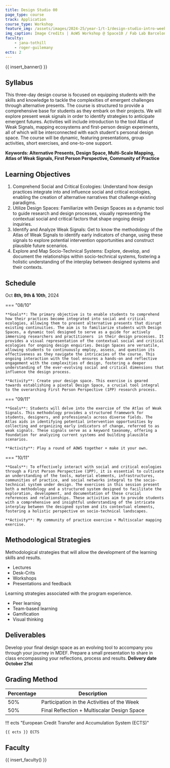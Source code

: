```yaml
---
title: Design Studio 00
page_type: course
track: Application
course_type: Workshop
feature_img: /assets/images/2024-25/year-1/t-1/design-studio-intro-week.png
img_caption: Image Credits | AoWS Workshop @ Space10 / Fab Lab Barcelona
faculty:
    - jana-tothill
    - roger-guilemany
ects: 2
---
```


{{ insert_banner() }}

## Syllabus

This three-day design course is focused on equipping students with the skills and knowledge to tackle the complexities of emergent challenges through alternative presents. The course is structured to provide a comprehensive base for students as they embark on their projects. We will explore present weak signals in order to identify strategies to anticipate emergent futures. Activities will include introduction to the tool Atlas of Weak Signals, mapping ecosystems and first-person design experiments, all of which will be interconnected with each student's personal design space. The course will be dynamic, featuring presentations, group activities, short exercises, and one-to-one support.

**Keywords: Alternative Presents, Design Space, Multi-Scale Mapping, Atlas of Weak Signals, First Person Perspective, Community of Practice**

## Learning Objectives

1. Comprehend Social and Critical Ecologies: Understand how design practices integrate into and influence social and critical ecologies, enabling the creation of alternative narratives that challenge existing paradigms.
2. Utilize Design Spaces: Familiarize with Design Spaces as a dynamic tool to guide research and design processes, visually representing the contextual social and critical factors that shape ongoing design inquiries.
3. Identify and Analyze Weak Signals: Get to know the methodology of the Atlas of Weak Signals to identify early indicators of change, using these signals to explore potential intervention opportunities and construct plausible future scenarios.
4. Explore and Map Socio-Technical Systems: Explore, develop, and document the relationships within socio-technical systems, fostering a holistic understanding of the interplay between designed systems and their contexts.


## Schedule

Oct **8th, 9th & 10th**, 2024

=== "08/10"

    **Goals**: The primary objective is to enable students to comprehend how their practices become integrated into social and critical ecologies, allowing them to present alternative presents that disrupt existing continuities. The aim is to familiarize students with Design Spaces, a dynamic tool designed to serve as a guide for actively immersing researchers and practitioners  in their design processes. It provides a visual representation of the contextual social and critical ecologies for ongoing design enquiries. Design Spaces are versatile, allowing students to continuously employ, assess, and question its effectiveness as they navigate the intricacies of the course. This ongoing interaction with the tool ensures a hands-on and reflective engagement with the complexities of design, fostering a deeper understanding of the ever-evolving social and critical dimensions that influence the design process.

    **Activity**: Create your design space. This exercise is geared towards establishing a pivotal Design Space, a crucial tool integral to the overarching First Person Perspective (1PP) research process.


=== "09/11"

    **Goals**: Students will delve into the exercise of the Atlas of Weak Signals. This methodology provides a structured framework for students, designers, and professionals across diverse fields. The Atlas aids in identifying potential intervention opportunities by collecting and organizing early indicators of change, referred to as weak signals. These signals serve as a keyword taxonomy, offering a foundation for analyzing current systems and building plausible scenarios.

    **Activity**: Play a round of AOWS together + make it your own.
    

=== "10/11"

    **Goals**: To effectively interact with social and critical ecologies through a First Person Perspective (1PP), it is essential to cultivate an understanding of the tools, material elements, infrastructures, communities of practice, and social networks integral to the socio-technical system under design. The exercises in this session present both a methodology and a structured system designed to facilitate the exploration, development, and documentation of these crucial references and relationships. These activities aim to provide students with a comprehensive and insightful understanding of the intricate interplay between the designed system and its contextual elements, fostering a holistic perspective on socio-technical landscapes.

    **Activity**: My community of practice exercise + Multiscalar mapping exercise.

## Methodological Strategies

Methodological strategies that will allow the development of the learning skills and results.
- Lectures
- Desk-Crits
- Workshops
- Presentations and feedback

Learning strategies associated with the program experience.

- Peer learning
- Team-based learning
- Gamification
- Visual thinking


## Deliverables

Develop your final design space as an evolving tool to accompany you through your journey in MDEF. Prepare a small presentation to share in class encompassing your reflections, process and results. 
**Delivery date October 21st**


## Grading Method

| Percentage  | Description                                     |
| ----------- | ------------------------------------            |
| 50%         | Participation in the Activities of the Week          |
| 50%         | Final Reflection + Multiscalar Design Space                                 |

!!! ects "European Credit Transfer and Accumulation System (ECTS)"

    {{ ects }} ECTS

## Faculty

{{ insert_faculty() }}
